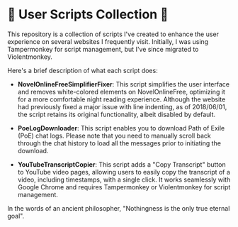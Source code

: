 # 📝 User Scripts Collection 📝

This repository is a collection of scripts I've created to enhance the user experience on several websites I frequently visit. Initially, I was using Tampermonkey for script management, but I've since migrated to Violentmonkey.

Here's a brief description of what each script does:

- **NovelOnlineFreeSimplifierFixer**: This script simplifies the user interface and removes white-colored elements on NovelOnlineFree, optimizing it for a more comfortable night reading experience. Although the website had previously fixed a major issue with line indenting, as of 2018/06/01, the script retains its original functionality, albeit disabled by default.

- **PoeLogDownloader**: This script enables you to download Path of Exile (PoE) chat logs. Please note that you need to manually scroll back through the chat history to load all the messages prior to initiating the download.

- **YouTubeTranscriptCopier**: This script adds a "Copy Transcript" button to YouTube video pages, allowing users to easily copy the transcript of a video, including timestamps, with a single click. It works seamlessly with Google Chrome and requires Tampermonkey or Violentmonkey for script management.

In the words of an ancient philosopher, "Nothingness is the only true eternal goal".
